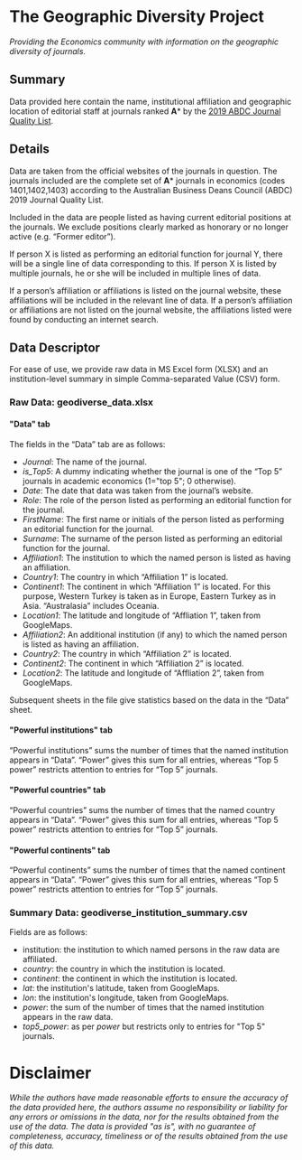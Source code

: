 # The Geographic Diversity Project
_Providing the Economics community with information on the geographic diversity of journals._

## Summary
Data provided here contain the name, institutional affiliation and geographic location of editorial staff at journals ranked **A*** by the [2019 ABDC Journal Quality List](https://abdc.edu.au/research/abdc-journal-list/).

## Details
Data are taken from the official websites of the journals in question. The journals included are the complete set of **A*** journals in economics (codes 1401,1402,1403) according to the Australian Business Deans Council (ABDC) 2019 Journal Quality List.

Included in the data are people listed as having current editorial positions at the journals. We exclude positions clearly marked as honorary or no longer active (e.g. “Former editor”).

If person X is listed as performing an editorial function for journal Y, there will be a single line of data corresponding to this. If person X is listed by multiple journals, he or she will be included in multiple lines of data.

If a person’s affiliation or affiliations is listed on the journal website, these affiliations will be included in the relevant line of data. If a person’s affiliation or affiliations are not listed on the journal website, the affiliations listed were found by conducting an internet search.

## Data Descriptor
For ease of use, we provide raw data in MS Excel form (XLSX) and an institution-level summary in simple Comma-separated Value (CSV) form.

### Raw Data: geodiverse_data.xlsx

#### "Data" tab
The fields in the “Data” tab are as follows:
* _Journal_: The name of the journal.
* _is_Top5_: A dummy indicating whether the journal is one of the “Top 5” journals in academic economics (1="top 5"; 0 otherwise).
* _Date_: The date that data was taken from the journal’s website.
* _Role_: The role of the person listed as performing an editorial function for the journal.
* _FirstName_: The first name or initials of the person listed as performing an editorial function for the journal.
* _Surname_: The surname of the person listed as performing an editorial function for the journal.
* _Affiliation1_: The institution to which the named person is listed as having an affiliation.
* _Country1_: The country in which “Affiliation 1” is located.
* _Continent1_: The continent in which “Affiliation 1” is located. For this purpose, Western Turkey is taken as in Europe, Eastern Turkey as in Asia. “Australasia” includes Oceania.
* _Location1_: The latitude and longitude of “Affliation 1”, taken from GoogleMaps.
* _Affiliation2_: An additional institution (if any) to which the named person is listed as having an affiliation.
* _Country2_: The country in which “Affiliation 2” is located.
* _Continent2_: The continent in which “Affiliation 2” is located.
* _Location2_: The latitude and longitude of “Affliation 2”, taken from GoogleMaps.

Subsequent sheets in the file give statistics based on the data in the “Data” sheet.

#### "Powerful institutions" tab
“Powerful institutions” sums the number of times that the named institution appears in “Data”. “Power” gives this sum for all entries, whereas “Top 5 power” restricts attention to entries for “Top 5” journals.

#### "Powerful countries" tab
“Powerful countries” sums the number of times that the named country appears in “Data”. “Power” gives this sum for all entries, whereas “Top 5 power” restricts attention to entries for “Top 5” journals.

#### "Powerful continents" tab
“Powerful continents” sums the number of times that the named continent appears in “Data”. “Power” gives this sum for all entries, whereas “Top 5 power” restricts attention to entries for “Top 5” journals.

### Summary Data: geodiverse_institution_summary.csv
Fields are as follows:
* institution: the institution to which named persons in the raw data are affiliated.
* _country_: the country in which the institution is located.
* _continent_: the continent in which the institution is located.
* _lat_: the institution's latitude, taken from GoogleMaps.
* _lon_: the institution's longitude, taken from GoogleMaps.
* _power_: the sum of the number of times that the named institution appears in the raw data.
* _top5_power_: as per _power_ but restricts only to entries for "Top 5" journals.

# Disclaimer
_While the authors have made reasonable efforts to ensure the accuracy of the data provided here, the authors assume no responsibility or liability for any errors or omissions in the data, nor for the results obtained from the use of the data. The data is provided "as is", with no guarantee of completeness, accuracy, timeliness or of the results obtained from the use of this data._

